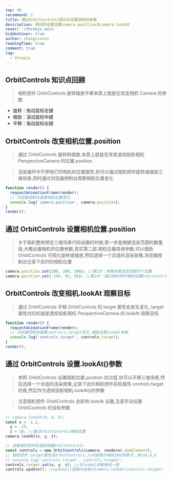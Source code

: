 ```yaml
---
top: 48
recommend: 1
title: 通过OrbitControls调试与设置相机的参数
description: 调试并设置设置camera.position与camera.lookAt
cover: '/threejs.avis'
hiddenCover: true
author: zhangxinxin
readingTime: true
comment: true
tag:
  - threejs
---
```


## OrbitControls 知识点回顾

> 相机控件 OrbitControls 旋转缩放平移本质上就是在改变相机 Camera 的参数

- 旋转：拖动鼠标左键
- 缩放：滚动鼠标中键
- 平移：拖动鼠标右键

## OrbitControls 改变相机位置.position

> 通过 OrbitControls 旋转和缩放,本质上就是在改变透视投影相机 PerspectiveCamera 的位置.position

> 渲染循环中不停地打印相机的位置属性,你可以通过相机控件旋转或缩放三维场景,同时通过浏览器控制台观察相机位置变化

```js
function render() {
  requestAnimationFrame(render);
  // 浏览器控制台查看相机位置变化
  console.log('camera.position', camera.position);
}
render();
```

## 通过 OrbitControls 设置相机位置.position

> 关于相机整体预览三维场景代码设置的时候,第一步是根据渲染范围的数量级,大概设置相机的位置参数,其实第二部,相机位置具体参数,可以借助 OrbitControls 可视化旋转或缩放,然后选择一个合适的渲染效果,浏览器控制台记录下此时的相机位置

```js
camera.position.set(200, 200, 200); //第1步：根据场景渲染范围尺寸设置
camera.position.set(-144, 95, 95); //第2步：通过相机控件辅助设置OrbitControls
```

## OrbitControls 改变相机.lookAt 观察目标

> 通过 OrbitControls 平移,OrbitControls 的.target 属性会发生变化,.target 属性对应的就是透视投影相机 PerspectiveCamera 的.lookAt 观察目标

```js
function render() {
  requestAnimationFrame(render);
  // 浏览器控制台查看controls.target变化,辅助设置lookAt参数
  console.log('controls.target', controls.target);
}
render();
```

## 通过 OrbitControls 设置.lookAt()参数

> 参照 OrbitControls 设置相机位置.position 的过程,你可以平移三维场景,然后选择一个合适的渲染效果,记录下此时相机控件目标属性 controls.target 的值,然后作为透视投影相机.lookAt()的参数

> 注意相机控件 OrbitControls 会影响 lookAt 设置,注意手动设置 OrbitControls 的目标参数

```js
// camera.lookAt(0, 0, 0);
const x = -1.2,
  y = -15,
  z = 10; //通过OrbitControls辅助设置
camera.lookAt(x, y, z);

// 设置相机控件轨道控制器OrbitControls
const controls = new OrbitControls(camera, renderer.domElement);
// 相机控件.target属性在OrbitControls.js内部表示相机目标观察点，默认0,0,0
// console.log('controls.target', controls.target);
controls.target.set(x, y, z); //与lookAt参数保持一致
controls.update(); //update()函数内会执行camera.lookAt(controls.target)
```
